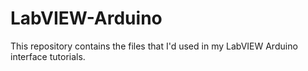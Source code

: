 # LabVIEW-Arduino
This repository contains the files that I'd used in my LabVIEW Arduino interface tutorials.
